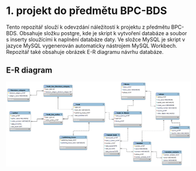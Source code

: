 # 1. projekt do předmětu BPC-BDS
Tento repozitář slouží k odevzdání náležitostí k projektu z předmětu BPC-BDS.
Obsahuje složku postgre, kde je skript k vytvoření databáze a soubor s inserty
sloužícími k naplnění databáze daty. Ve složce MySQL je skript v jazyce MySQL
vygenerován automaticky nástrojem MySQL Workbech. Repozitář také obsahuje 
obrázek E-R diagramu návrhu databáze. 
## E-R diagram

![diagram](diagram.png)

